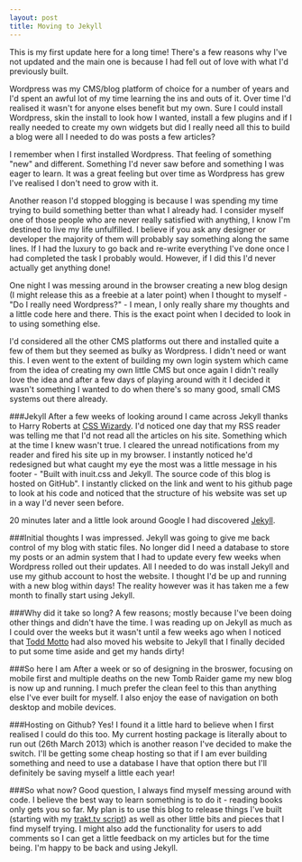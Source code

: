 ```yaml
---
layout: post
title: Moving to Jekyll
---
```


This is my first update here for a long time! There's a few reasons why I've not updated and the main one is because I had fell out of love with what I'd previously built.

Wordpress was my CMS/blog platform of choice for a number of years and I'd spent an awful lot of my time learning the ins and outs of it. Over time I'd realised it wasn't for anyone elses benefit but my own. Sure I could install Wordpress, skin the install to look how I wanted, install a few plugins and if I really needed to create my own widgets but did I really need all this to build a blog were all I needed to do was posts a few articles?

I remember when I first installed Wordpress. That feeling of something "new" and different. Something I'd never saw before and something I was eager to learn. It was a great feeling but over time as Wordpress has grew I've realised I don't need to grow with it.

Another reason I'd stopped blogging is because I was spending my time trying to build something better than what I already had. I consider myself one of those people who are never really satisfied with anything, I know I'm destined to live my life unfulfilled. I believe if you ask any designer or developer the majority of them will probably say something along the same lines. If I had the luxury to go back and re-write everything I've done once I had completed the task I probably would. However, if I did this I'd never actually get anything done!

One night I was messing around in the browser creating a new blog design (I might release this as a freebie at a later point) when I thought to myself - "Do I really need Wordpress?" - I mean, I only really share my thoughts and a little code here and there. This is the exact point when I decided to look in to using something else.

I'd considered all the other CMS platforms out there and installed quite a few of them but they seemed as bulky as Wordpress. I didn't need or want this. I even went to the extent of building my own login system which came from the idea of creating my own little CMS but once again I didn't really love the idea and after a few days of playing around with it I decided it wasn't something I wanted to do when there's so many good, small CMS systems out there already.

###Jekyll
After a few weeks of looking around I came across Jekyll thanks to Harry Roberts at [CSS Wizardy](http://csswizardry.com). I'd noticed one day that my RSS reader was telling me that I'd not read all the articles on his site. Something which at the time I knew wasn't true. I cleared the unread notifications from my reader and fired his site up in my browser. I instantly noticed he'd redesigned but what caught my eye the most was a little message in his footer - "Built with inuit.css and Jekyll. The source code of this blog is hosted on GitHub". I instantly clicked on the link and went to his github page to look at his code and noticed that the structure of his website was set up in a way I'd never seen before.

20 minutes later and a little look around Google I had discovered [Jekyll](https://github.com/mojombo/jekyll/). 

###Initial thoughts
I was impressed. Jekyll was going to give me back control of my blog with static files. No longer did I need a database to store my posts or an admin system that I had to update every few weeks when Wordpress rolled out their updates. All I needed to do was install Jekyll and use my github account to host the website. I thought I'd be up and running with a new blog within days! The reality however was it has taken me a few month to finally start using Jekyll. 

###Why did it take so long?
A few reasons; mostly because I've been doing other things and didn't have the time. I was reading up on Jekyll as much as I could over the weeks but it wasn't until a few weeks ago when I noticed that [Todd Motto](http://toddmotto.com) had also moved his website to Jekyll that I finally decided to put some time aside and get my hands dirty!

###So here I am
After a week or so of designing in the broswer, focusing on mobile first and multiple deaths on the new Tomb Raider game my new blog is now up and running. I much prefer the clean feel to this than anything else I've ever built for myself. I also enjoy the ease of navigation on both desktop and mobile devices. 

###Hosting on Github?
Yes! I found it a little hard to believe when I first realised I could do this too. My current hosting package is literally about to run out (26th March 2013) which is another reason I've decided to make the switch. I'll be getting some cheap hosting so that if I am ever building something and need to use a database I have that option there but I'll definitely be saving myself a little each year!

###So what now?
Good question, I always find myself messing around with code. I believe the best way to learn something is to do it - reading books only gets you so far. My plan is to use this blog to release things I've built (starting with my [trakt.tv script](http://trakt.tv)) as well as other little bits and pieces that I find myself trying. I might also add the functionality for users to add comments so I can get a little feedback on my articles but for the time being. I'm happy to be back and using Jekyll.